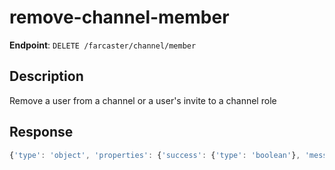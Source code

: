 # remove-channel-member

**Endpoint**: `DELETE /farcaster/channel/member`

## Description
Remove a user from a channel or a user's invite to a channel role

## Response
```typescript
{'type': 'object', 'properties': {'success': {'type': 'boolean'}, 'message': {'type': 'string'}}}
```
